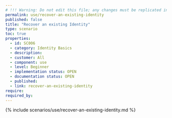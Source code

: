 ```yaml
---
# !!! Warning: Do not edit this file; any changes must be replicated in Excel !!!
permalink: use/recover-an-existing-identity
published: false
title: "Recover an existing Identity"
type: scenario
toc: true
properties:
  - id: SC006
  - category: Identity Basics
  - description:
  - customer: All
  - component: use
  - level: Beginner
  - implementation status: OPEN
  - documentation status: OPEN
  - published:
  - link: recover-an-existing-identity
require:
required_by:
---
```


{% include scenarios/use/recover-an-existing-identity.md %}
